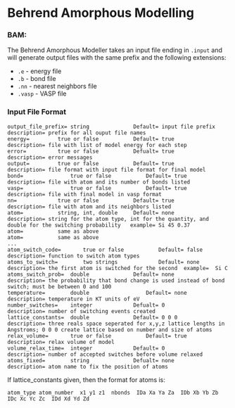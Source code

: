 # Behrend Amorphous Modelling

### BAM:
The Behrend Amorphous Modeller takes an input file ending in `.input` and will generate output files with the same prefix and the following extensions:
* `.e` - energy file
* `.b` - bond file
* `.nn` - nearest neighbors file
* `.vasp` - VASP file
      
### Input File Format

```
output_file_prefix=	string				Default= input file prefix	description= prefix for all ouput file names
energy=			true or false			Default= true			description= file with list of model energy for each step 
error=			true or false			Defualt= true			description= error messages 
output=			true or false			Default= true			description= file format with input file format for final model 
bond=	      		true or false			Default= true			description= file with atom and its number of bonds listed
vasp=       		true or false			Default= true			description= file with final model in vasp format
nn=		      	true or false			Default= true			description= file with atom and its neighbors listed	
atom=			string, int, double		Default= none			description= string for the atom type, int for the quantity, and double for the switching probability  	example= Si 45 0.37
atom= 			same as above
atom=			same as above
...
atom_switch_code=       true or false			Default= false			description= function to switch atom types
atoms_to_switch=        two strings     		Default= none			description= the first atom is switched for the second  example=  Si C 
atoms_switch_prob=	double				Default= none			description= the probability that bond change is used instead of bond switch; must be between 0 and 100
temperature=		double	  		    	Default= none			description= temperature in KT units of eV
number_switches=  	integer				Defualt= 0			description= number of switching events created
lattice_constants=	double				Default= 0 0 0			description= three reals space seperated for x,y,z lattice lengths in Angstroms; 0 0 0 create lattice based on number and size of atoms
relax_volume=		true or false			Default= true		      	description= relax volume of model
volume_relax_time=	integer				Default= 0	      		description= number of accepted switches before volume relaxed
atoms_fixed=		string				Defualt= none			description= atom name to fix the position of atoms
```
If lattice_constants given, then the format for atoms is:

`atom_type atom_number  x1 y1 z1  nbonds  IDa Xa Ya Za  IDb Xb Yb Zb  IDc Xc Yc Zc  IDd Xd Yd Zd`


